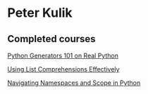# Peter Kulik
## Completed courses
[Python Generators 101 on Real Python](https://realpython.com/certificates/43235829-d567-4c7f-8321-54aa3c390a03/)

[Using List Comprehensions Effectively](https://realpython.com/certificates/de32fb98-3bd2-4b8e-a35c-5140cd233e53/)

[Navigating Namespaces and Scope in Python](https://realpython.com/certificates/eb1308cb-b562-4262-90cb-6edaf0249687/)
